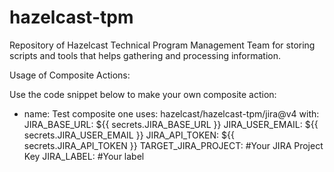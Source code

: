 # hazelcast-tpm
Repository of Hazelcast Technical Program Management Team for storing scripts and tools that helps gathering and processing information.

Usage of Composite Actions:
 
 Use the code snippet below to make your own composite action:
 
 - name: Test composite one
      uses: hazelcast/hazelcast-tpm/jira@v4
      with:
        JIRA_BASE_URL: ${{ secrets.JIRA_BASE_URL }}
        JIRA_USER_EMAIL: ${{ secrets.JIRA_USER_EMAIL }}
        JIRA_API_TOKEN: ${{ secrets.JIRA_API_TOKEN }}
        TARGET_JIRA_PROJECT: #Your JIRA Project Key
        JIRA_LABEL: #Your label
